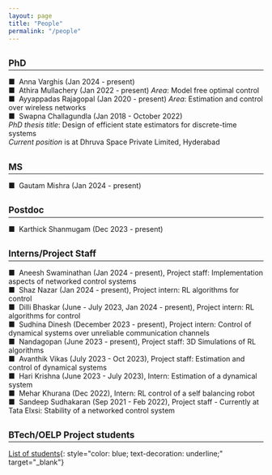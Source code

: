 ```yaml
---
layout: page
title: "People"
permalink: "/people"
---
```


<style>
.squared-list {
  list-style-type: none;
  padding-left: 0;
}
.squared-list li:before {
  content: "\25A0\00A0"; /* Unicode for squared bullet followed by space */
}
</style>

## <small>PhD</small>
<hr style="margin-top: -1em; margin-bottom: 1em;">

<ul class="squared-list">
  <li>
    Anna Varghis (Jan 2024 - present)
  </li>
  <li>
    Athira Mullachery (Jan 2022 - present) <i>Area</i>: Model free optimal control
  </li>
  <li>
    Ayyappadas Rajagopal (Jan 2020 - present) <i>Area</i>: Estimation and control over wireless networks
  </li>
  <li>
    Swapna Challagundla (Jan 2018 - October 2022)<br>
    <i>PhD thesis title</i>: Design of efficient state estimators for discrete-time systems <br>
    <i>Current position</i> is at Dhruva Space Private Limited, Hyderabad
  </li>
</ul>

## <small>MS</small>
<hr style="margin-top: -1em; margin-bottom: 1em;">

<ul class="squared-list">
  <li>
    Gautam Mishra (Jan 2024 - present)
  </li>
</ul>

## <small>Postdoc</small>
<hr style="margin-top: -1em; margin-bottom: 1em;">

<ul class="squared-list">
  <li>
    Karthick Shanmugam (Dec 2023 - present)
  </li>
</ul>

## <small>Interns/Project Staff</small>
<hr style="margin-top: -1em; margin-bottom: 1em;">

<ul class="squared-list">
  <li>
    Aneesh Swaminathan (Jan 2024 - present), Project staff: Implementation aspects of networked control systems
  </li>
  <li>
    Shaz Nazar (Jan 2024 - present), Project intern: RL algorithms for control 
  </li>
  <li>
    Dilli Bhaskar (June - July 2023, Jan 2024 - present), Project intern: RL algorithms for control 
  </li>
  <li>
    Sudhina Dinesh (December 2023 - present), Project intern: Control of dynamical systems over unreliable communication channels 
  </li>
  <li>
    Nandagopan (June 2023 - present), Project staff: 3D Simulations of RL algorithms 
  </li>
  <li>
    Avanthik Vikas (July 2023 - Oct 2023), Project staff: Estimation and control of dynamical systems 
  </li>
  <li>
    Hari Krishna (June 2023 - July 2023), Intern: Estimation of a dynamical system 
  </li>
  <li>
    Mehar Khurana (Dec 2022), Intern: RL control of a self balancing robot 
  </li>
  <li>
    Sandeep Sudhakaran (Sep 2021 -  Feb 2022), Project staff - Currently at Tata Elxsi: Stability of a networked control system 
  </li>
</ul>

## <small>BTech/OELP Project students</small>
<hr style="margin-top: -1em; margin-bottom: 1em;">

[List of students](https://docs.google.com/document/d/1usmLnS-HCm_b3GWKZJhDYuPnvOfhfWgXgyTJD9PadP8/export?format=pdf){: style="color: blue; text-decoration: underline;" target="_blank"}<br>
